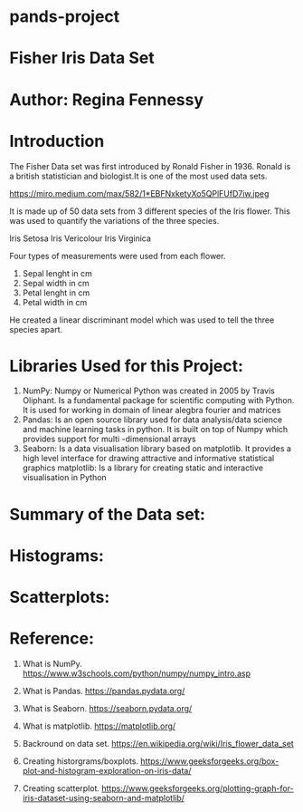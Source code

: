 # pands-project
# Fisher Iris Data Set
# Author: Regina Fennessy

# Introduction
The Fisher Data set was first introduced by Ronald Fisher in 1936. Ronald is a british statistician and biologist.It is one of the most used data sets.

https://miro.medium.com/max/582/1*EBFNxketyXo5QPlFUfD7iw.jpeg

It is made up of 50 data sets from 3 different species of the Iris flower. 
This was used to quantify the variations of the three species.

Iris Setosa
Iris Vericolour
Iris Virginica

Four types of measurements were used from each flower. 

1. Sepal lenght in cm
2. Sepal width in cm
3. Petal lenght in cm
4. Petal width in cm

He created a linear discriminant model which was used to tell the three species apart.


# Libraries Used for this Project:

1. NumPy: Numpy or Numerical Python was created in 2005 by Travis Oliphant. Is a fundamental package for scientific computing with Python. It is used for working in domain of linear alegbra fourier and matrices
2. Pandas: Is an open source library used for data analysis/data science and machine learning tasks in python. It is built on top of Numpy which provides support for multi -dimensional arrays
3. Seaborn: Is a data visualisation library based on matplotlib. It provides a high level interface for drawing attractive and informative statistical graphics
matplotlib: Is a library for creating static and interactive visualisation in Python

# Summary of the Data set:





# Histograms:




# Scatterplots:



# Reference:

1. What is NumPy. https://www.w3schools.com/python/numpy/numpy_intro.asp

2. What is Pandas. https://pandas.pydata.org/

3. What is Seaborn. https://seaborn.pydata.org/

4. What is matplotlib. https://matplotlib.org/

5. Backround on data set. https://en.wikipedia.org/wiki/Iris_flower_data_set

6. Creating historgrams/boxplots. https://www.geeksforgeeks.org/box-plot-and-histogram-exploration-on-iris-data/

7. Creating scatterplot. https://www.geeksforgeeks.org/plotting-graph-for-iris-dataset-using-seaborn-and-matplotlib/

